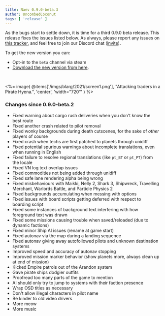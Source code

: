 ```yaml
---
title: Naev 0.9.0-beta.3
author: UncombedCoconut
tags: [ 'release' ]
---
```


As the bugs start to settle down, it is time for a third 0.9.0 beta release.
This release fixes the issues listed below.
As always, please report any issues on [this tracker](https://github.com/naev/naev/issues),
and feel free to join our Discord chat ([invite](https://discord.com/invite/nd2M5BR)).

To get the new version you can:  

* Opt-in to the `beta` channel via steam
* [Download the new version from here](https://github.com/naev/naev/releases/tag/v0.9.0-beta.3).  

<br>

<%= image( @items['/imgs/blarg/2021/screen1.png'], "Attacking traders in a Pirate Hyena.", 'center', 'width="720"' ) %>

### Changes since 0.9.0-beta.2
   * Fixed warning about cargo rush deliveries when you don't know the best route
   * Fixed another crash related to pilot removal
   * Fixed wonky backgrounds during death cutscenes, for the sake of *other* players of course
   * Fixed crash when techs are first patched to planets through unidiff
   * Fixed potential spurious warnings about incomplete translations, even when running in English
   * Fixed failure to resolve regional translations (like `pt_BT` or `pt_PT`) from the locale
   * Fixed VN log text overlap issues
   * Fixed commodities not being added through unidiff
   * Fixed safe lane rendering alpha being wrong
   * Fixed misbehaviours with Maikki, Nelly 2, Shark 3, Shipwreck, Travelling Merchant, Warlords Battle, and Particle Physics 2
   * Fixed backgrounds accumulating when messing with options
   * Fixed issues with board scripts getting deferred with respect to boarding script
   * Fixed some instances of background text interfering with how foreground text was drawn
   * Fixed some missions causing trouble when saved/reloaded (due to dynamic factions)
   * Fixed minor Ship AI issues (rename at game start)
   * Fixed autonav via the map during a landing sequence
   * Fixed autonav giving away autofollowed pilots and unknown destination systems
   * Improved speed and accuracy of autonav stopping
   * Improved mission marker behavior (show planets more, always clean up at end of mission)
   * Kicked Empire patrols out of the Arandon system
   * Gave pirate ships dodgier outfits
   * Proofread too many parts of the game to mention
   * AI should only try to jump to systems with their faction presence
   * Wrap OSD titles as necessary
   * Don't allow illegal characters in pilot name
   * Be kinder to old video drivers
   * More meow
   * More music
